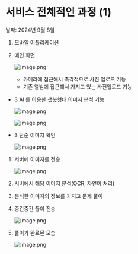 # 서비스 전체적인 과정 (1)

날짜: 2024년 9월 8일

1. 모바일 어플리케이션
2. 메인 화면
    
    ![image.png](../%E1%84%89%E1%85%A5%E1%84%87%E1%85%B5%E1%84%89%E1%85%B3%20%E1%84%8C%E1%85%A5%E1%86%AB%E1%84%8E%E1%85%A6%E1%84%8C%E1%85%A5%E1%86%A8%E1%84%8B%E1%85%B5%E1%86%AB%20%E1%84%80%E1%85%AA%E1%84%8C%E1%85%A5%E1%86%BC%204659d91f469e4d33922a7e1bf079d71b/image.png)
    
    - 카메라에 접근해서 즉각적으로 사진 업로드 기능
    - 기존 앨범에 접근해서 가지고 있는 사진업로드 기능
- 3 AI 를 이용한 챗봇형태 이미지 분석 기능
    
    ![image.png](../%E1%84%89%E1%85%A5%E1%84%87%E1%85%B5%E1%84%89%E1%85%B3%20%E1%84%8C%E1%85%A5%E1%86%AB%E1%84%8E%E1%85%A6%E1%84%8C%E1%85%A5%E1%86%A8%E1%84%8B%E1%85%B5%E1%86%AB%20%E1%84%80%E1%85%AA%E1%84%8C%E1%85%A5%E1%86%BC%204659d91f469e4d33922a7e1bf079d71b/image%201.png)
    
    ![image.png](../%E1%84%89%E1%85%A5%E1%84%87%E1%85%B5%E1%84%89%E1%85%B3%20%E1%84%8C%E1%85%A5%E1%86%AB%E1%84%8E%E1%85%A6%E1%84%8C%E1%85%A5%E1%86%A8%E1%84%8B%E1%85%B5%E1%86%AB%20%E1%84%80%E1%85%AA%E1%84%8C%E1%85%A5%E1%86%BC%204659d91f469e4d33922a7e1bf079d71b/image%202.png)
    
- 3 단순 이미지 확인
    
    ![image.png](../%E1%84%89%E1%85%A5%E1%84%87%E1%85%B5%E1%84%89%E1%85%B3%20%E1%84%8C%E1%85%A5%E1%86%AB%E1%84%8E%E1%85%A6%E1%84%8C%E1%85%A5%E1%86%A8%E1%84%8B%E1%85%B5%E1%86%AB%20%E1%84%80%E1%85%AA%E1%84%8C%E1%85%A5%E1%86%BC%204659d91f469e4d33922a7e1bf079d71b/image%203.png)
    
1. 서버에 이미지를 전송
    
    ![image.png](../%E1%84%89%E1%85%A5%E1%84%87%E1%85%B5%E1%84%89%E1%85%B3%20%E1%84%8C%E1%85%A5%E1%86%AB%E1%84%8E%E1%85%A6%E1%84%8C%E1%85%A5%E1%86%A8%E1%84%8B%E1%85%B5%E1%86%AB%20%E1%84%80%E1%85%AA%E1%84%8C%E1%85%A5%E1%86%BC%204659d91f469e4d33922a7e1bf079d71b/image%204.png)
    
2. 서버에서 해당 이미지 분석(OCR, 자연어 처리)
3. 분석한 이미지의 정보를 가지고 문제 풀이
4. 중간중간 풀이 전송
    
    ![image.png](../%E1%84%89%E1%85%A5%E1%84%87%E1%85%B5%E1%84%89%E1%85%B3%20%E1%84%8C%E1%85%A5%E1%86%AB%E1%84%8E%E1%85%A6%E1%84%8C%E1%85%A5%E1%86%A8%E1%84%8B%E1%85%B5%E1%86%AB%20%E1%84%80%E1%85%AA%E1%84%8C%E1%85%A5%E1%86%BC%204659d91f469e4d33922a7e1bf079d71b/image%205.png)
    
5. 풀이가 완료된 모습
    
    ![image.png](../%E1%84%89%E1%85%A5%E1%84%87%E1%85%B5%E1%84%89%E1%85%B3%20%E1%84%8C%E1%85%A5%E1%86%AB%E1%84%8E%E1%85%A6%E1%84%8C%E1%85%A5%E1%86%A8%E1%84%8B%E1%85%B5%E1%86%AB%20%E1%84%80%E1%85%AA%E1%84%8C%E1%85%A5%E1%86%BC%204659d91f469e4d33922a7e1bf079d71b/image%206.png)